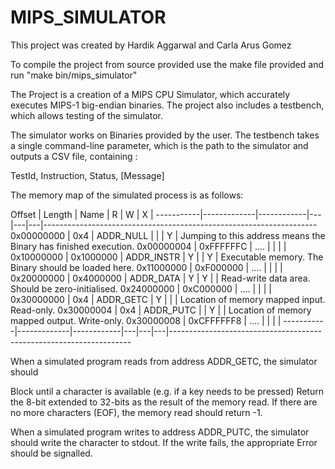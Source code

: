 # MIPS_SIMULATOR
This project was created by Hardik Aggarwal and Carla Arus Gomez

To compile the project from source provided use the make file provided and run "make bin/mips_simulator"

The Project is a creation of a MIPS CPU Simulator, which accurately executes MIPS-1 big-endian binaries. The project also includes a testbench, which allows testing of the simulator.

The simulator works on Binaries provided by the user. The testbench takes a single command-line parameter, which is the path to the simulator and outputs a CSV file, containing :

TestId, Instruction, Status, [Message]

The memory map of the simulated process is as follows:

Offset | Length | Name | R | W | X | -----------|-------------|------------|---|---|---|-------------------------------------------------------------------- 0x00000000 | 0x4 | ADDR_NULL | | | Y | Jumping to this address means the Binary has finished execution. 0x00000004 | 0xFFFFFFC | .... | | | | 0x10000000 | 0x1000000 | ADDR_INSTR | Y | | Y | Executable memory. The Binary should be loaded here. 0x11000000 | 0xF000000 | .... | | | | 0x20000000 | 0x4000000 | ADDR_DATA | Y | Y | | Read-write data area. Should be zero-initialised. 0x24000000 | 0xC000000 | .... | | | | 0x30000000 | 0x4 | ADDR_GETC | Y | | | Location of memory mapped input. Read-only. 0x30000004 | 0x4 | ADDR_PUTC | | Y | | Location of memory mapped output. Write-only. 0x30000008 | 0xCFFFFFF8 | .... | | | | -----------|-------------|------------|---|---|---|--------------------------------------------------------------------

When a simulated program reads from address ADDR_GETC, the simulator should

Block until a character is available (e.g. if a key needs to be pressed) Return the 8-bit extended to 32-bits as the result of the memory read. If there are no more characters (EOF), the memory read should return -1.

When a simulated program writes to address ADDR_PUTC, the simulator should write the character to stdout. If the write fails, the appropriate Error should be signalled.
